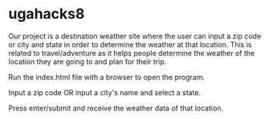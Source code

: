 # ugahacks8
Our project is a destination weather site where the user can input a zip code or city and state in order to determine the weather at that location.
This is related to travel/adventure as it helps people determine the weather of the location they are going to and plan for their trip.

Run the index.html file with a browser to open the program.

Input a zip code OR input a city's name and select a state.

Press enter/submit and receive the weather data of that location.
